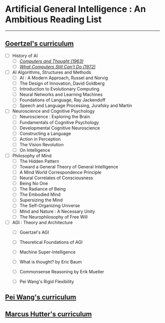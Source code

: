 # Artificial General Intelligence : An Ambitious Reading List
---

## [Goertzel's curriculum](http://wp.goertzel.org/agi-curriculum/) 

- [ ] History of AI
	- [ ] [*Computers and Thought (1963)*]( https://media.githubusercontent.com/media/Marumugam/agi/master/doc/01_Goertzel/01_HistoryOfAI/ComputersAndThought.pdf)
	- [ ] [*What Computers Still Can’t Do (1972)*]( https://media.githubusercontent.com/media/Marumugam/agi/master/doc/01_Goertzel/01_HistoryOfAI/WhatComputersCantDo.pdf)

- [ ] AI Algorithms, Structures and Methods
	- [ ] AI : A Modern Approach, Russel and Norvig
	- [ ] The Design of Innovation, David Goldberg
	- [ ] Introduction to Evolutionary Computing
	- [ ] Neural Networks and Learning Machines
	- [ ] Foundations of Language, Ray Jackendoff
	- [ ] Speech and Language Processing, Jurafsky and Martin

- [ ] Neuroscience and Cognitive Psychology
	- [ ] Neuroscience : Exploring the Brain
	- [ ] Fundamentals of Cognitive Psychology
	- [ ] Developmental Cognitive Neuroscience
	- [ ] Constructing a Language
	- [ ] Action in Perception
	- [ ] The Vision Revolution
	- [ ] On Intelligence 

- [ ] Philosophy of Mind
	- [ ] The Hidden Pattern
	- [ ] Toward a General Theory of General Intelligence
	- [ ] A Mind World Correspondence Principle
	- [ ] Neural Correlates of Consciousness
	- [ ] Being No One
	- [ ] The Radiance of Being
	- [ ] The Embodied Mind
	- [ ] Supersizing the Mind
	- [ ] The Self-Organizing Universe
	- [ ] Mind and Nature : A Necessary Unity
	- [ ] The Neurophilosophy of Free Will 

- [ ] AGI : Theory and Architecture
	- [ ] Goertzel's AGI
	- [ ] Theoretical Foundations of AGI
	- [ ] Machine Super-Intelligence
	- [ ] What is thought? by Eric Baum
	- [ ] Commonsense Reasoning by Erik Mueller
	- [ ] Pei Wang's Rigid Flexibility


## [Pei Wang's curriculum](https://sites.google.com/site/narswang/home/agi-introduction/agi-education)


## [Marcus Hutter's curriculum](http://www.hutter1.net/ai/introref.htm)
